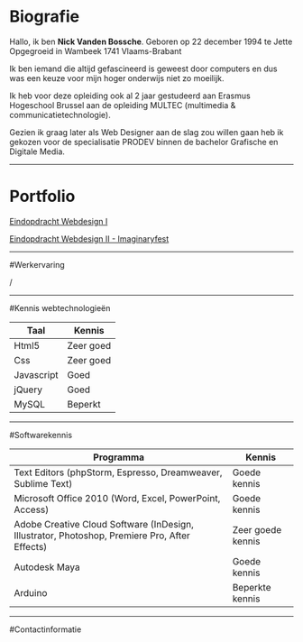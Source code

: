# Biografie

Hallo, ik ben **Nick Vanden Bossche**. 
Geboren op 22 december 1994 te Jette
Opgegroeid in Wambeek 1741 Vlaams-Brabant

Ik ben iemand die altijd gefascineerd is geweest door computers en 
dus was een keuze voor mijn hoger onderwijs niet zo moeilijk.

Ik heb voor deze opleiding ook al 2 jaar gestudeerd aan Erasmus Hogeschool Brussel aan de opleiding MULTEC (multimedia & communicatietechnologie). 

Gezien ik graag later als Web Designer aan de slag zou willen gaan heb ik gekozen voor de specialisatie PRODEV binnen de bachelor Grafische en Digitale Media.
************************************************************************************************************************
# Portfolio

[Eindopdracht Webdesign I](http://www.arteveldehogeschool.be/campusGDM/studenten_201415/nickvand8/webdesign1/examenopdracht/Index.html)

[Eindopdracht Webdesign II - Imaginaryfest](http://www.arteveldehogeschool.be/campusGDM/studenten_201415/nickvand8/webdesign2/imaginaryfest/site/index.html)
************************************************************************************************************************
#Werkervaring

/
************************************************************************************************************************
#Kennis webtechnologieën

| Taal | Kennis |
|------|--------|
|Html5|Zeer goed|
|Css|Zeer goed|
|Javascript|Goed|
|jQuery|Goed|
|MySQL|Beperkt|
************************************************************************************************************************
#Softwarekennis

| Programma | Kennis |
|------------|--------|
| Text Editors (phpStorm, Espresso, Dreamweaver, Sublime Text) | Goede kennis |
| Microsoft Office 2010 (Word, Excel, PowerPoint, Access) | Goede kennis |
| Adobe Creative Cloud Software (InDesign, Illustrator, Photoshop, Premiere Pro, After Effects)	| Zeer goede kennis |
| Autodesk Maya | Goede kennis |
| Arduino | Beperkte kennis |
************************************************************************************************************************
#Contactinformatie

